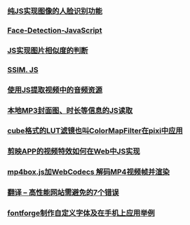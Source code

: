 ### [纯JS实现图像的人脸识别功能](https://www.zhangxinxu.com/wordpress/2023/12/js-image-video-face-detect/)

### [Face-Detection-JavaScript](https://github.com/WebDevSimplified/Face-Detection-JavaScript)

### [JS实现图片相似度的判断](https://www.zhangxinxu.com/wordpress/2023/12/js-img-image-similarity/)

### [SSIM. JS](https://github.com/obartra/ssim)

### [使用JS提取视频中的音频资源](https://www.zhangxinxu.com/wordpress/2023/12/js-fetch-video-audio-mp3-mp4-wav/)

### [本地MP3封面图、时长等信息的JS读取](https://www.zhangxinxu.com/wordpress/2023/11/js-mp3-media-tags-metadata/)

### [cube格式的LUT滤镜也叫ColorMapFilter在pixi中应用](https://www.zhangxinxu.com/wordpress/2023/11/cube-lut-colormapfilter-pixijs/)

### [剪映APP的视频特效如何在Web中JS实现](https://www.zhangxinxu.com/wordpress/2023/11/video-effect-js-filter-pixijs-webgl-3d/)

### [mp4box.js加WebCodecs 解码MP4视频帧并渲染](https://www.zhangxinxu.com/wordpress/2023/11/mp4box-js-webcodecs-mp4-canvas/)

### [翻译 – 高性能网站需避免的7个错误](https://www.zhangxinxu.com/wordpress/2011/11/seven-mistakes-that-make-websites-slow/)

### [fontforge制作自定义字体及在手机上应用举例](https://www.zhangxinxu.com/wordpress/2011/11/fontforge%e8%87%aa%e5%ae%9a%e4%b9%89%e6%89%8b%e6%9c%ba%e5%ad%97%e4%bd%93/)
